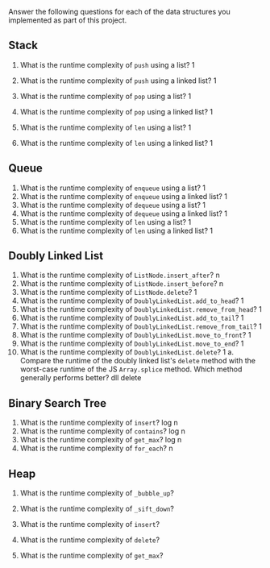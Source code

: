 Answer the following questions for each of the data structures you implemented as part of this project.

## Stack

1. What is the runtime complexity of `push` using a list?
1

2. What is the runtime complexity of `push` using a linked list?
1
3. What is the runtime complexity of `pop` using a list?
1
4. What is the runtime complexity of `pop` using a linked list?
1
5. What is the runtime complexity of `len` using a list?
1
6. What is the runtime complexity of `len` using a linked list?
1

## Queue

1. What is the runtime complexity of `enqueue` using a list?
1
2. What is the runtime complexity of `enqueue` using a linked list?
1
3. What is the runtime complexity of `dequeue` using a list?
1
4. What is the runtime complexity of `dequeue` using a linked list?
1
5. What is the runtime complexity of `len` using a list?
1
6. What is the runtime complexity of `len` using a linked list?
1

## Doubly Linked List

1. What is the runtime complexity of `ListNode.insert_after`?
n
2. What is the runtime complexity of `ListNode.insert_before`?
n
3. What is the runtime complexity of `ListNode.delete`?
1
4. What is the runtime complexity of `DoublyLinkedList.add_to_head`?
1
5. What is the runtime complexity of `DoublyLinkedList.remove_from_head`?
1
6. What is the runtime complexity of `DoublyLinkedList.add_to_tail`?
1
7. What is the runtime complexity of `DoublyLinkedList.remove_from_tail`?
1
8. What is the runtime complexity of `DoublyLinkedList.move_to_front`?
1
9. What is the runtime complexity of `DoublyLinkedList.move_to_end`?
1
10. What is the runtime complexity of `DoublyLinkedList.delete`?
1
    a. Compare the runtime of the doubly linked list's `delete` method with the worst-case runtime of the JS `Array.splice` method. Which method generally performs better?
dll delete
## Binary Search Tree

1. What is the runtime complexity of `insert`? 
log n
2. What is the runtime complexity of `contains`?
log n
3. What is the runtime complexity of `get_max`? 
log n
4. What is the runtime complexity of `for_each`?
    n
## Heap

1. What is the runtime complexity of `_bubble_up`?

2. What is the runtime complexity of `_sift_down`?

3. What is the runtime complexity of `insert`?

4. What is the runtime complexity of `delete`?

5. What is the runtime complexity of `get_max`?

